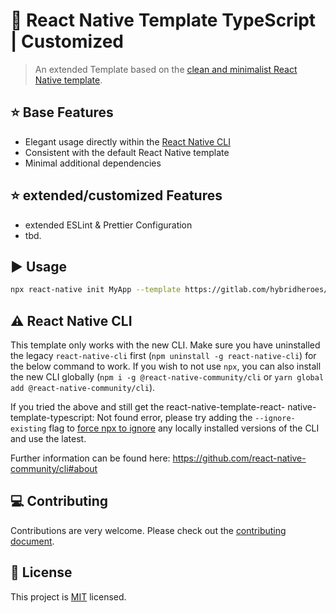 # :space_invader: React Native Template TypeScript | Customized

> An extended Template based on the [clean and minimalist React Native template](https://github.com/react-native-community/react-native-template-typescript).

## :star: Base Features

- Elegant usage directly within the [React Native CLI](https://github.com/react-native-community/cli)
- Consistent with the default React Native template
- Minimal additional dependencies

## :star: extended/customized Features

- extended ESLint & Prettier Configuration
- tbd.

## :arrow_forward: Usage

```sh
npx react-native init MyApp --template https://gitlab.com/hybridheroes/opensource/react-native-template
```

## :warning: React Native CLI

This template only works with the new CLI. Make sure you have uninstalled the legacy `react-native-cli` first (`npm uninstall -g react-native-cli`) for the below command to work. If you wish to not use `npx`, you can also install the new CLI globally (`npm i -g @react-native-community/cli` or `yarn global add @react-native-community/cli`).

If you tried the above and still get the react-native-template-react- native-template-typescript: Not found error, please try adding the `--ignore-existing` flag to [force npx to ignore](https://github.com/npm/npx#description) any locally installed versions of the CLI and use the latest.

Further information can be found here: https://github.com/react-native-community/cli#about

## :computer: Contributing

Contributions are very welcome. Please check out the [contributing document](CONTRIBUTING.md).

## :bookmark: License

This project is [MIT](LICENSE) licensed.
